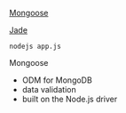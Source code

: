 

[Mongoose](http://mongoosejs.com/docs/guide.html)

[Jade](http://jade-lang.com/reference/)

    nodejs app.js

Mongoose
- ODM for MongoDB
- data validation
- built on the Node.js driver

